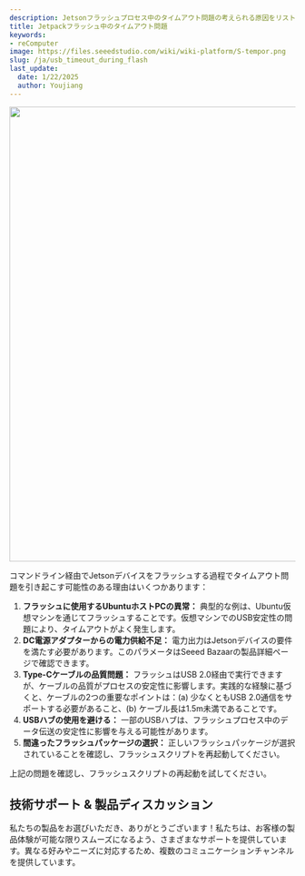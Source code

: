 ```yaml
---
description: Jetsonフラッシュプロセス中のタイムアウト問題の考えられる原因をリストアップします。
title: Jetpackフラッシュ中のタイムアウト問題
keywords:
- reComputer
image: https://files.seeedstudio.com/wiki/wiki-platform/S-tempor.png
slug: /ja/usb_timeout_during_flash
last_update:
  date: 1/22/2025
  author: Youjiang
---
```


<div align="center">
  <img width ="800" src="https://files.seeedstudio.com/wiki/reComputer-Jetson/FAQ/timeout_issue.png"/>
</div>

コマンドライン経由でJetsonデバイスをフラッシュする過程でタイムアウト問題を引き起こす可能性のある理由はいくつかあります：

1. **フラッシュに使用するUbuntuホストPCの異常：** 典型的な例は、Ubuntu仮想マシンを通じてフラッシュすることです。仮想マシンでのUSB安定性の問題により、タイムアウトがよく発生します。
2. **DC電源アダプターからの電力供給不足：** 電力出力はJetsonデバイスの要件を満たす必要があります。このパラメータはSeeed Bazaarの製品詳細ページで確認できます。
3. **Type-Cケーブルの品質問題：** フラッシュはUSB 2.0経由で実行できますが、ケーブルの品質がプロセスの安定性に影響します。実践的な経験に基づくと、ケーブルの2つの重要なポイントは：(a) 少なくともUSB 2.0通信をサポートする必要があること、(b) ケーブル長は1.5m未満であることです。
4. **USBハブの使用を避ける：** 一部のUSBハブは、フラッシュプロセス中のデータ伝送の安定性に影響を与える可能性があります。
5. **間違ったフラッシュパッケージの選択：** 正しいフラッシュパッケージが選択されていることを確認し、フラッシュスクリプトを再起動してください。

上記の問題を確認し、フラッシュスクリプトの再起動を試してください。

## 技術サポート & 製品ディスカッション

私たちの製品をお選びいただき、ありがとうございます！私たちは、お客様の製品体験が可能な限りスムーズになるよう、さまざまなサポートを提供しています。異なる好みやニーズに対応するため、複数のコミュニケーションチャンネルを提供しています。

<div class="button_tech_support_container">
<a href="https://forum.seeedstudio.com/" class="button_forum"></a> 
<a href="https://www.seeedstudio.com/contacts" class="button_email"></a>
</div>

<div class="button_tech_support_container">
<a href="https://discord.gg/eWkprNDMU7" class="button_discord"></a> 
<a href="https://github.com/Seeed-Studio/wiki-documents/discussions/69" class="button_discussion"></a>
</div>
